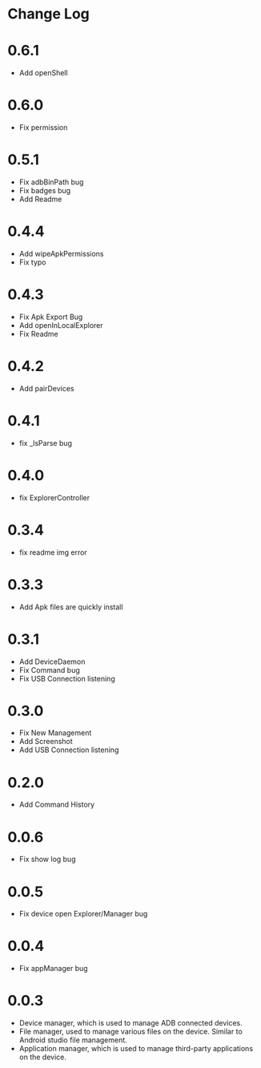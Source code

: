 # Change Log

# 0.6.1

- Add openShell

# 0.6.0

- Fix permission

# 0.5.1

- Fix adbBinPath bug
- Fix badges bug
- Add Readme

# 0.4.4

- Add wipeApkPermissions
- Fix typo

# 0.4.3

- Fix Apk Export Bug
- Add openInLocalExplorer
- Fix Readme

# 0.4.2

- Add pairDevices

# 0.4.1

- fix \_lsParse bug

# 0.4.0

- fix ExplorerController

# 0.3.4

- fix readme img error

# 0.3.3

- Add Apk files are quickly install

# 0.3.1

- Add DeviceDaemon
- Fix Command bug
- Fix USB Connection listening

# 0.3.0

- Fix New Management
- Add Screenshot
- Add USB Connection listening

# 0.2.0

- Add Command History

# 0.0.6

- Fix show log bug

# 0.0.5

- Fix device open Explorer/Manager bug

# 0.0.4

- Fix appManager bug

# 0.0.3

- Device manager, which is used to manage ADB connected devices.
- File manager, used to manage various files on the device. Similar to Android studio file management.
- Application manager, which is used to manage third-party applications on the device.
